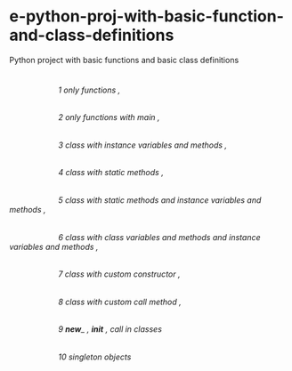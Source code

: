 # e-python-proj-with-basic-function-and-class-definitions
Python project with basic functions and basic class definitions
<br/>
<br/>


###### &emsp;&emsp;&emsp;&emsp;&emsp;&emsp; 1 only functions ,
###### &emsp;&emsp;&emsp;&emsp;&emsp;&emsp; 2 only functions with main , 
###### &emsp;&emsp;&emsp;&emsp;&emsp;&emsp; 3 class with instance variables and methods , 
###### &emsp;&emsp;&emsp;&emsp;&emsp;&emsp; 4 class with static methods , 
###### &emsp;&emsp;&emsp;&emsp;&emsp;&emsp; 5 class with static methods and instance variables and methods , 
###### &emsp;&emsp;&emsp;&emsp;&emsp;&emsp; 6 class with class variables and methods and instance variables and methods ,
###### &emsp;&emsp;&emsp;&emsp;&emsp;&emsp; 7 class with custom constructor , 
###### &emsp;&emsp;&emsp;&emsp;&emsp;&emsp; 8 class with custom call method ,
###### &emsp;&emsp;&emsp;&emsp;&emsp;&emsp; 9 __new___ , __init__ , call in classes
###### &emsp;&emsp;&emsp;&emsp;&emsp;&emsp; 10 singleton objects

